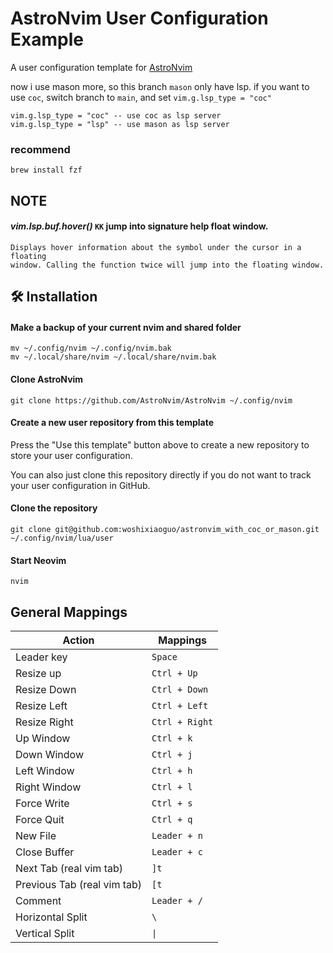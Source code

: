 # AstroNvim User Configuration Example

A user configuration template for [AstroNvim](https://github.com/AstroNvim/AstroNvim)

now i use mason more, so this branch `mason` only have lsp.
if you want to use `coc`, switch branch to `main`, and set `vim.g.lsp_type = "coc"`
```
vim.g.lsp_type = "coc" -- use coc as lsp server
vim.g.lsp_type = "lsp" -- use mason as lsp server
```
### recommend
```
brew install fzf
```
## NOTE
#### *vim.lsp.buf.hover()* `KK` jump into signature help float window.
```
Displays hover information about the symbol under the cursor in a floating
window. Calling the function twice will jump into the floating window.
```

## 🛠️ Installation

#### Make a backup of your current nvim and shared folder

```shell
mv ~/.config/nvim ~/.config/nvim.bak
mv ~/.local/share/nvim ~/.local/share/nvim.bak
```

#### Clone AstroNvim

```shell
git clone https://github.com/AstroNvim/AstroNvim ~/.config/nvim
```

#### Create a new user repository from this template

Press the "Use this template" button above to create a new repository to store your user configuration.

You can also just clone this repository directly if you do not want to track your user configuration in GitHub.

#### Clone the repository

```shell
git clone git@github.com:woshixiaoguo/astronvim_with_coc_or_mason.git ~/.config/nvim/lua/user
```

#### Start Neovim

```shell
nvim
```

## General Mappings

| Action                      | Mappings            |
| --------------------------- | ------------------- |
| Leader key                  | `Space`             |
| Resize up                   | `Ctrl + Up`         |
| Resize Down                 | `Ctrl + Down`       |
| Resize Left                 | `Ctrl + Left`       |
| Resize Right                | `Ctrl + Right`      |
| Up Window                   | `Ctrl + k`          |
| Down Window                 | `Ctrl + j`          |
| Left Window                 | `Ctrl + h`          |
| Right Window                | `Ctrl + l`          |
| Force Write                 | `Ctrl + s`          |
| Force Quit                  | `Ctrl + q`          |
| New File                    | `Leader + n`        |
| Close Buffer                | `Leader + c`        |
| Next Tab (real vim tab)     | `]t`                |
| Previous Tab (real vim tab) | `[t`                |
| Comment                     | `Leader + /`        |
| Horizontal Split            | `\`                 |
| Vertical Split              | <code>&#124;</code> |
